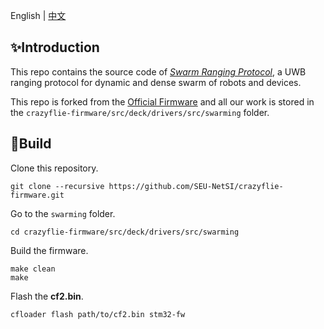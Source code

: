 English | [中文](./README.zh-CN.md)
## ✨Introduction
This repo contains the source code of [*Swarm Ranging Protocol*](http://twinhorse.net/papers/SZLLW-INFOCOM21p.pdf), a UWB ranging protocol for dynamic and dense swarm of robots and devices.

This repo is forked from the [Official Firmware](https://github.com/bitcraze/crazyflie-firmware) and all our work is stored in the `crazyflie-firmware/src/deck/drivers/src/swarming` folder.

## 🔨Build

Clone this repository.

```
git clone --recursive https://github.com/SEU-NetSI/crazyflie-firmware.git
```

Go to the `swarming` folder.

```
cd crazyflie-firmware/src/deck/drivers/src/swarming
```

Build the firmware.

```
make clean
make
```

Flash the **cf2.bin**.

```
cfloader flash path/to/cf2.bin stm32-fw
```

